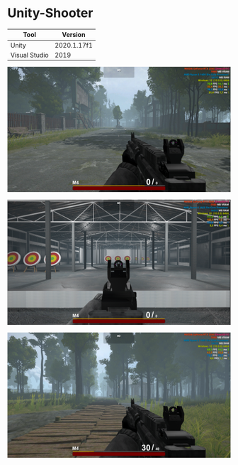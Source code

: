 # Unity-Shooter
|Tool         |Version    |
|-------------|-----------|
|Unity        |2020.1.17f1|
|Visual Studio|2019       |

![alt text](Images/2.png)
 
![alt text](Images/1.png)

![alt text](Images/3.png)
